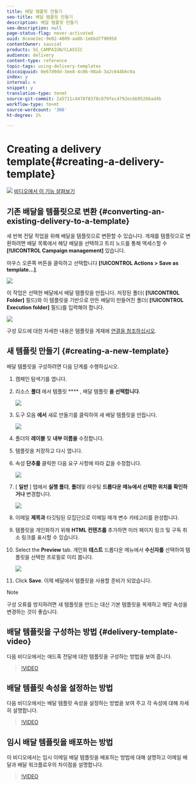 ```yaml
---
title: 배달 템플릿 만들기
seo-title: 배달 템플릿 만들기
description: 배달 템플릿 만들기
seo-description: null
page-status-flag: never-activated
uuid: 8ceae1ec-9e02-4809-aa8b-1e6bd7790950
contentOwner: sauviat
products: SG_CAMPAIGN/CLASSIC
audience: delivery
content-type: reference
topic-tags: using-delivery-templates
discoiquuid: 0e67d9dd-3ee8-4c06-98a4-3a2c644b6c0a
index: y
internal: n
snippet: y
translation-type: tm+mt
source-git-commit: 2a5711c4478f8378c079fec4792ecbb95266ad4b
workflow-type: tm+mt
source-wordcount: '366'
ht-degree: 1%

---
```



# Creating a delivery template{#creating-a-delivery-template}

![](assets/do-not-localize/how-to-video.png) [비디오에서 이 기능 살펴보기](#delivery-template-video)

## 기존 배달을 템플릿으로 변환 {#converting-an-existing-delivery-to-a-template}

새 반복 전달 작업을 위해 배달을 템플릿으로 변환할 수 있습니다. 게재를 템플릿으로 변환하려면 배달 목록에서 해당 배달을 선택하고 트리 노드를 통해 액세스할 수 **[!UICONTROL Campaign management]** 있습니다.

마우스 오른쪽 버튼을 클릭하고 선택합니다 **[!UICONTROL Actions > Save as template...]**.

![](assets/s_ncs_user_campaign_save_as_scenario.png)

이 작업은 선택한 배달에서 배달 템플릿을 만듭니다. 저장된 폴더( **[!UICONTROL Folder]** 필드)와 이 템플릿을 기반으로 만든 배달이 만들어진 폴더( **[!UICONTROL Execution folder]** 필드)를 입력해야 합니다.

![](assets/s_ncs_user_campaign_save_as_scenario_a.png)

구성 모드에 대한 자세한 내용은 템플릿을 게재에 [연결을 참조하십시오](../../delivery/using/creating-a-delivery-from-a-template.md#linking-the-template-to-a-delivery).

## 새 템플릿 만들기 {#creating-a-new-template}

배달 템플릿을 구성하려면 다음 단계를 수행하십시오.

1. 캠페인 탐색기를 엽니다.
1. 리소스 **폴더** 에서 템플릿 **** , 배달 템플릿 **을 선택합니다**.

   ![](assets/delivery_template_1.png)

1. 도구 모음 **에서** 새로 만들기를 클릭하여 새 배달 템플릿을 만듭니다.

   ![](assets/delivery_template_2.png)

1. 폴더의 **레이블** 및 **내부 이름을** 수정합니다.
1. 템플릿을 저장하고 다시 엽니다.
1. 속성 **단추를** 클릭한 다음 요구 사항에 따라 값을 수정합니다.

   ![](assets/delivery_template_3.png)

1. [ **일반** ] 탭에서 **실행 폴더**, **폴더**&#x200B;및 라우팅 **드롭다운 메뉴에서 선택한 위치를 확인하거나** 변경합니다.

   ![](assets/delivery_template_4.png)

1. 이메일 **제목과** 타깃팅된 모집단으로 이메일 매개 변수 카테고리를 완성합니다.
1. 템플릿을 개인화하기 위해 **HTML 컨텐츠를** 추가하면 미러 페이지 링크 및 구독 취소 링크를 표시할 수 있습니다.
1. Select the **Preview** tab. 개인화 **테스트** 드롭다운 메뉴에서 **수신자를** 선택하여 템플릿을 선택한 프로필로 미리 봅니다.

   ![](assets/delivery_template_5.png)

1. Click **Save**. 이제 배달에서 템플릿을 사용할 준비가 되었습니다.

>[!NOTE]
>
>구성 오류를 방지하려면 새 템플릿을 만드는 대신 기본 템플릿을 복제하고 해당 속성을 변경하는 것이 좋습니다.

## 배달 템플릿을 구성하는 방법 {#delivery-template-video}

다음 비디오에서는 애드혹 전달에 대한 템플릿을 구성하는 방법을 보여 줍니다.

>[!VIDEO](https://video.tv.adobe.com/v/24066?quality=12)

## 배달 템플릿 속성을 설정하는 방법

다음 비디오에서는 배달 템플릿 속성을 설정하는 방법을 보여 주고 각 속성에 대해 자세히 설명합니다.

>[!VIDEO](https://video.tv.adobe.com/v/24067?quality=12)

## 임시 배달 템플릿을 배포하는 방법

이 비디오에서는 임시 이메일 배달 템플릿을 배포하는 방법에 대해 설명하고 이메일 배달과 배달 워크플로우의 차이점을 설명합니다.

>[!VIDEO](https://video.tv.adobe.com/v/24065?quality=12)
